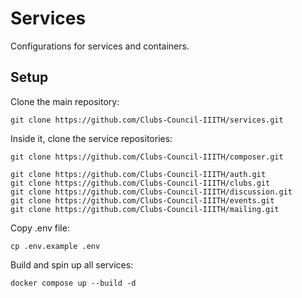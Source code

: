 # Services

Configurations for services and containers.

## Setup
Clone the main repository:
```
git clone https://github.com/Clubs-Council-IIITH/services.git
```

Inside it, clone the service repositories:
```
git clone https://github.com/Clubs-Council-IIITH/composer.git

git clone https://github.com/Clubs-Council-IIITH/auth.git
git clone https://github.com/Clubs-Council-IIITH/clubs.git
git clone https://github.com/Clubs-Council-IIITH/discussion.git
git clone https://github.com/Clubs-Council-IIITH/events.git
git clone https://github.com/Clubs-Council-IIITH/mailing.git
```

Copy .env file:
```
cp .env.example .env
```

Build and spin up all services:
```
docker compose up --build -d
```
